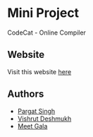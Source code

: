 # Mini Project
CodeCat - Online Compiler


## Website
Visit this website [here]()

## Authors
- [Pargat Singh](https://github.com/Pargat-Dhanjal)
- [Vishrut Deshmukh](https://github.com/Beetroot16)
- [Meet Gala](https://github.com/meetg21)
